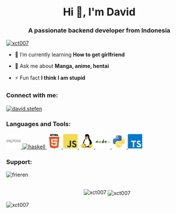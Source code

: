 <h1 align="center">Hi 👋, I'm David</h1>
<h3 align="center">A passionate backend developer from Indonesia</h3>

<p align="left"> <a href="https://github.com/ryo-ma/github-profile-trophy"><img src="https://github-profile-trophy.vercel.app/?username=xct007" alt="xct007" /></a> </p>

- 🌱 I’m currently learning **How to get girlfriend**

- 💬 Ask me about **Manga, anime, hentai**

- ⚡ Fun fact **I think I am stupid**

<h3 align="left">Connect with me:</h3>
<p align="left">
<a href="https://instagram.com/david.stefen" target="blank"><img align="center" src="https://raw.githubusercontent.com/rahuldkjain/github-profile-readme-generator/master/src/images/icons/Social/instagram.svg" alt="david.stefen" height="30" width="40" /></a>
</p>

<h3 align="left">Languages and Tools:</h3>
<p align="left"> <a href="https://expressjs.com" target="_blank" rel="noreferrer"> <img src="https://raw.githubusercontent.com/devicons/devicon/master/icons/express/express-original-wordmark.svg" alt="express" width="40" height="40"/> </a> <a href="https://www.haskell.org/" target="_blank" rel="noreferrer"> <img src="https://upload.wikimedia.org/wikipedia/commons/1/1c/Haskell-Logo.svg" alt="haskell" width="40" height="40"/> </a> <a href="https://www.w3.org/html/" target="_blank" rel="noreferrer"> <img src="https://raw.githubusercontent.com/devicons/devicon/master/icons/html5/html5-original-wordmark.svg" alt="html5" width="40" height="40"/> </a> <a href="https://developer.mozilla.org/en-US/docs/Web/JavaScript" target="_blank" rel="noreferrer"> <img src="https://raw.githubusercontent.com/devicons/devicon/master/icons/javascript/javascript-original.svg" alt="javascript" width="40" height="40"/> </a> <a href="https://www.linux.org/" target="_blank" rel="noreferrer"> <img src="https://raw.githubusercontent.com/devicons/devicon/master/icons/linux/linux-original.svg" alt="linux" width="40" height="40"/> </a> <a href="https://nodejs.org" target="_blank" rel="noreferrer"> <img src="https://raw.githubusercontent.com/devicons/devicon/master/icons/nodejs/nodejs-original-wordmark.svg" alt="nodejs" width="40" height="40"/> </a> <a href="https://www.python.org" target="_blank" rel="noreferrer"> <img src="https://raw.githubusercontent.com/devicons/devicon/master/icons/python/python-original.svg" alt="python" width="40" height="40"/> </a> <a href="https://www.typescriptlang.org/" target="_blank" rel="noreferrer"> <img src="https://raw.githubusercontent.com/devicons/devicon/master/icons/typescript/typescript-original.svg" alt="typescript" width="40" height="40"/> </a> </p>

<h3 align="left">Support:</h3>
<p><a href="https://ko-fi.com/frieren"> <img align="left" src="https://cdn.ko-fi.com/cdn/kofi3.png?v=3" height="50" width="210" alt="frieren" /></a></p><br><br>

<p><img align="left" src="https://github-readme-stats.vercel.app/api/top-langs?username=xct007&show_icons=true&theme=tokyonight&hide_border=true&locale=en&layout=compact" alt="xct007" /></p>

<p>&nbsp;<img align="center" src="https://github-readme-stats.vercel.app/api?username=xct007&show_icons=true&theme=tokyonight&hide_border=true&locale=en" alt="xct007" /></p>

<p><img align="center" src="https://github-readme-streak-stats.herokuapp.com/?user=xct007&theme=dark" alt="xct007" /></p>
